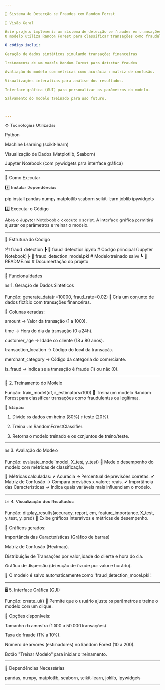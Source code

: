 ```yaml
---

📌 Sistema de Detecção de Fraudes com Random Forest

📖 Visão Geral

Este projeto implementa um sistema de detecção de fraudes em transações financeiras usando Machine Learning.
O modelo utiliza Random Forest para classificar transações como fraudulentas (1) ou legítimas (0).

O código inclui:

Geração de dados sintéticos simulando transações financeiras.

Treinamento de um modelo Random Forest para detectar fraudes.

Avaliação do modelo com métricas como acurácia e matriz de confusão.

Visualizações interativas para análise dos resultados.

Interface gráfica (GUI) para personalizar os parâmetros do modelo.

Salvamento do modelo treinado para uso futuro.



---
```


⚙️ Tecnologias Utilizadas

Python

Machine Learning (scikit-learn)

Visualização de Dados (Matplotlib, Seaborn)

Jupyter Notebook (com ipywidgets para interface gráfica)



---

🚀 Como Executar

1️⃣ Instalar Dependências

pip install pandas numpy matplotlib seaborn scikit-learn joblib ipywidgets

2️⃣ Executar o Código

Abra o Jupyter Notebook e execute o script.
A interface gráfica permitirá ajustar os parâmetros e treinar o modelo.


---

📂 Estrutura do Código

📦 fraud_detection
 ┣ 📜 fraud_detection.ipynb    # Código principal (Jupyter Notebook)
 ┣ 📜 fraud_detection_model.pkl # Modelo treinado salvo
 ┗ 📜 README.md                # Documentação do projeto


---

📌 Funcionalidades

📊 1. Geração de Dados Sintéticos

Função: generate_data(n=10000, fraud_rate=0.02)
📌 Cria um conjunto de dados fictício com transações financeiras.

📜 Colunas geradas:

amount → Valor da transação (1 a 1000).

time → Hora do dia da transação (0 a 24h).

customer_age → Idade do cliente (18 a 80 anos).

transaction_location → Código do local da transação.

merchant_category → Código da categoria do comerciante.

is_fraud → Indica se a transação é fraude (1) ou não (0).



---

🎯 2. Treinamento do Modelo

Função: train_model(df, n_estimators=100)
📌 Treina um modelo Random Forest para classificar transações como fraudulentas ou legítimas.

📜 Etapas:

1. Divide os dados em treino (80%) e teste (20%).


2. Treina um RandomForestClassifier.


3. Retorna o modelo treinado e os conjuntos de treino/teste.




---

📊 3. Avaliação do Modelo

Função: evaluate_model(model, X_test, y_test)
📌 Mede o desempenho do modelo com métricas de classificação.

📜 Métricas calculadas: ✔ Acurácia → Percentual de previsões corretas.
✔ Matriz de Confusão → Compara previsões x valores reais.
✔ Importância das Características → Indica quais variáveis mais influenciam o modelo.


---

📈 4. Visualização dos Resultados

Função: display_results(accuracy, report, cm, feature_importance, X_test, y_test, y_pred)
📌 Exibe gráficos interativos e métricas de desempenho.

📜 Gráficos gerados:

Importância das Características (Gráfico de barras).

Matriz de Confusão (Heatmap).

Distribuição de Transações por valor, idade do cliente e hora do dia.

Gráfico de dispersão (detecção de fraude por valor e horário).


💾 O modelo é salvo automaticamente como 'fraud_detection_model.pkl'.


---

🖥️ 5. Interface Gráfica (GUI)

Função: create_ui()
📌 Permite que o usuário ajuste os parâmetros e treine o modelo com um clique.

📜 Opções disponíveis:

Tamanho da amostra (1.000 a 50.000 transações).

Taxa de fraude (1% a 10%).

Número de árvores (estimadores) no Random Forest (10 a 200).

Botão "Treinar Modelo" para iniciar o treinamento.



---

🔧 Dependências Necessárias

pandas, numpy, matplotlib, seaborn, scikit-learn, joblib, ipywidgets


---
